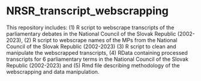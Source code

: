 # NRSR_transcript_webscrapping

This repository includes: 
(1) R script to webscrape transcripts of the parliamentary debates in the National Council of the Slovak Republic (2002-2023), 
(2) R script to webscrape names of the MPs from the National Council of the Slovak Republic (2002-2023) 
(3) R script to clean and manipulate the webscrapped transcripts, 
(4) RData containing processed transcripts for 6 parliamentary terms in the National Council of the Slovak Republic (2002-2023) and 
(5) Rmd file describing methodology of the webscrapping and data manipulation.  
